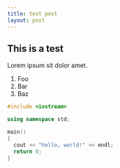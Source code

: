```yaml
---
title: test post
layout: post
---
```


## This is a test

Lorem ipsum sit dolor amet.

1. Foo
2. Bar
3. Baz

```cpp
#include <iostream>

using namespace std;

main()
{
  cout << "hello, world!" << endl;
  return 0;
}
```
